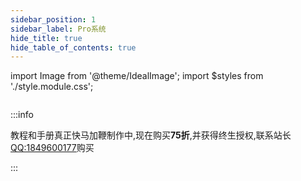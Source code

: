 ```yaml
---
sidebar_position: 1
sidebar_label: Pro系统
hide_title: true
hide_table_of_contents: true
---
```


import Image from '@theme/IdealImage';
import $styles from './style.module.css';

<div className={$styles.banner}>
    <Image img={require('../images/rowfish-banner.png')} />
</div>

:::info

教程和手册真正快马加鞭制作中,现在购买**75折**,并获得终生授权,联系站长[QQ:1849600177](http://wpa.qq.com/msgrd?v=3&uin=1849600177&site=qq&menu=yes )购买

:::
